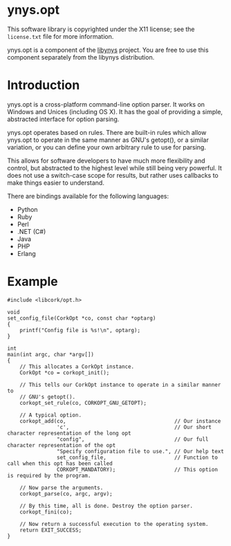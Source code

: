 ynys.opt
========

This software library is copyrighted under the X11 license; see the
`license.txt` file for more information.

ynys.opt is a component of the [libynys](http://github.com/corks/libynys)
project. You are free to use this component separately from the
libynys distribution.

Introduction
============

ynys.opt is a cross-platform command-line option parser. It works on
Windows and Unices (including OS X). It has the goal of providing a simple,
abstracted interface for option parsing.

ynys.opt operates based on rules. There are built-in rules which allow
ynys.opt to operate in the same manner as GNU's getopt(), or a similar
variation, or you can define your own arbitrary rule to use for parsing.

This allows for software developers to have much more flexibility and
control, but abstracted to the highest level while still being very
powerful. It does not use a switch-case scope for results, but rather uses
callbacks to make things easier to understand.

There are bindings available for the following languages:

* Python
* Ruby
* Perl
* .NET (C#)
* Java
* PHP
* Erlang

Example
=======

````
#include <libcork/opt.h>

void
set_config_file(CorkOpt *co, const char *optarg)
{
    printf("Config file is %s!\n", optarg);
}

int
main(int argc, char *argv[])
{
    // This allocates a CorkOpt instance.
    CorkOpt *co = corkopt_init();

    // This tells our CorkOpt instance to operate in a similar manner to
    // GNU's getopt().
    corkopt_set_rule(co, CORKOPT_GNU_GETOPT);

    // A typical option.
    corkopt_add(co,                                   // Our instance
                'c',                                  // Our short character representation of the long opt
                "config",                             // Our full character representation of the opt
                "Specify configuration file to use.", // Our help text
                set_config_file,                      // Function to call when this opt has been called
                CORKOPT_MANDATORY);                   // This option is required by the program.

    // Now parse the arguments.
    corkopt_parse(co, argc, argv);

    // By this time, all is done. Destroy the option parser.
    corkopt_fini(co);

    // Now return a successful execution to the operating system.
    return EXIT_SUCCESS;
}
````
